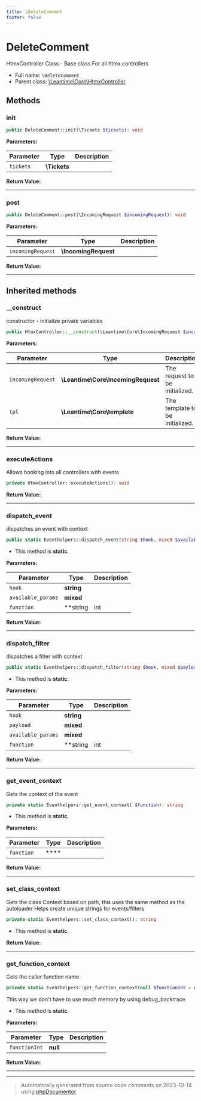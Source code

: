 ```yaml
---
title: \DeleteComment
footer: false
---
```


# DeleteComment

HtmxController Class - Base class For all htmx controllers



* Full name: `\DeleteComment`
* Parent class: [\Leantime\Core\HtmxController](technical/Leantime/Core/HtmxController.md)



## Methods

### init



```php
public DeleteComment::init(\Tickets $tickets): void
```








**Parameters:**

| Parameter | Type | Description |
|-----------|------|-------------|
| `tickets` | **\Tickets** |  |


**Return Value:**





---
### post



```php
public DeleteComment::post(\IncomingRequest $incomingRequest): void
```








**Parameters:**

| Parameter | Type | Description |
|-----------|------|-------------|
| `incomingRequest` | **\IncomingRequest** |  |


**Return Value:**





---


## Inherited methods

### __construct

constructor - initialize private variables

```php
public HtmxController::__construct(\Leantime\Core\IncomingRequest $incomingRequest, \Leantime\Core\template $tpl): mixed
```








**Parameters:**

| Parameter | Type | Description |
|-----------|------|-------------|
| `incomingRequest` | **\Leantime\Core\IncomingRequest** | The request to be initialized. |
| `tpl` | **\Leantime\Core\template** | The template to be initialized. |


**Return Value:**





---
### executeActions

Allows hooking into all controllers with events

```php
private HtmxController::executeActions(): void
```









**Return Value:**





---
### dispatch_event

dispatches an event with context

```php
public static Eventhelpers::dispatch_event(string $hook, mixed $available_params = [], string|int|null $function = null): void
```



* This method is **static**.




**Parameters:**

| Parameter | Type | Description |
|-----------|------|-------------|
| `hook` | **string** |  |
| `available_params` | **mixed** |  |
| `function` | **string|int|null** |  |


**Return Value:**





---
### dispatch_filter

dispatches a filter with context

```php
public static Eventhelpers::dispatch_filter(string $hook, mixed $payload, mixed $available_params = [], string|int|null $function = null): mixed
```



* This method is **static**.




**Parameters:**

| Parameter | Type | Description |
|-----------|------|-------------|
| `hook` | **string** |  |
| `payload` | **mixed** |  |
| `available_params` | **mixed** |  |
| `function` | **string|int|null** |  |


**Return Value:**





---
### get_event_context

Gets the context of the event

```php
private static Eventhelpers::get_event_context( $function): string
```



* This method is **static**.




**Parameters:**

| Parameter | Type | Description |
|-----------|------|-------------|
| `function` | **** |  |


**Return Value:**





---
### set_class_context

Gets the class Context based on path, this uses the same method as the autoloader
Helps create unique strings for events/filters

```php
private static Eventhelpers::set_class_context(): string
```



* This method is **static**.





**Return Value:**





---
### get_function_context

Gets the caller function name

```php
private static Eventhelpers::get_function_context(null $functionInt = null): string
```

This way we don't have to use much memory by using debug_backtrace

* This method is **static**.




**Parameters:**

| Parameter | Type | Description |
|-----------|------|-------------|
| `functionInt` | **null** |  |


**Return Value:**





---


---
> Automatically generated from source code comments on 2023-10-14 using [phpDocumentor](http://www.phpdoc.org/)
